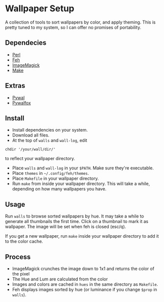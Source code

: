# Wallpaper Setup
A collection of tools to sort wallpapers by color, and apply theming.
This is pretty tuned to my system, so I can offer no promises of portability.

## Dependecies
* [Perl](https://www.perl.org/)
* [Feh](https://feh.finalrewind.org/)
* [ImageMagick](https://imagemagick.org/index.php)
* [Make](https://www.gnu.org/software/make/)

## Extras
* [Pywal](https://github.com/dylanaraps/pywal)
* [Pywalfox](https://github.com/Frewacom/pywalfox)

## Install
* Install dependencies on your system.
* Download all files.
* At the top of `walls` and `wall-log`, edit 
```
chdir '/your/wall/dir/'
```
to reflect your wallpaper directory.
* Place `walls` and `wall-log` in your `$PATH`. 
Make sure they're executable.
* Place `themes` in `~/.config/feh/themes`.
* Place `Makefile` in your wallpaper directory.
* Run `make` from inside your wallpaper directory.
This will take a while, depending on how many wallpapers you have.

## Usage
Run `walls` to browse sorted wallpapers by hue.
It may take a while to generate all thumbnails the first time.
Click on a thumbnail to mark it as wallpaper.
The image will be set when feh is closed (esc/q).

If you get a new wallpaper, run `make` inside your wallpaper 
directory to add it to the color cache.

## Process
* ImageMagick crunches the image down to 1x1 and returns the color of the pixel
* The Hue and Lum are calculated from the color
* Images and colors are cached in `hues` in the same directory as `Makefile`.
* Feh displays images sorted by hue (or luminance if you change `$prop` in `walls`).
